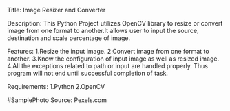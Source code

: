 
Title: Image Resizer and Converter
  
Description: This Python Project utilizes OpenCV library to resize or convert image from one format to another.It allows user to input 
               the source, destination and scale percentage of image.
               
Features:
            1.Resize the input image.
            2.Convert image from one format to another.
            3.Know the configuration of input image as well as resized image.
            4.All the exceptions related to path or input are handled properly. Thus program will not end until successful completion of task.

Requirements:
            1.Python
            2.OpenCV 

#SamplePhoto Source: Pexels.com
